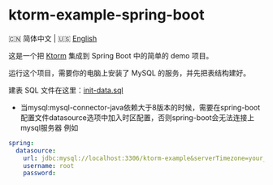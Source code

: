 
# ktorm-example-spring-boot

:cn: 简体中文 | :us: [English](README.md)

这是一个把 [Ktorm](https://www.ktorm.org/) 集成到 Spring Boot 中的简单的 demo 项目。

运行这个项目，需要你的电脑上安装了 MySQL 的服务，并先把表结构建好。

建表 SQL 文件在这里：[init-data.sql](init-data.sql)

* 当mysql:mysql-connector-java依赖大于8版本的时候，需要在spring-boot配置文件datasource选项中加入时区配置，否则spring-boot会无法连接上mysql服务器
例如

```yml
spring:
  datasource:
    url: jdbc:mysql://localhost:3306/ktorm-example&serverTimezone=your_timezone
    username: root
    password: 
```